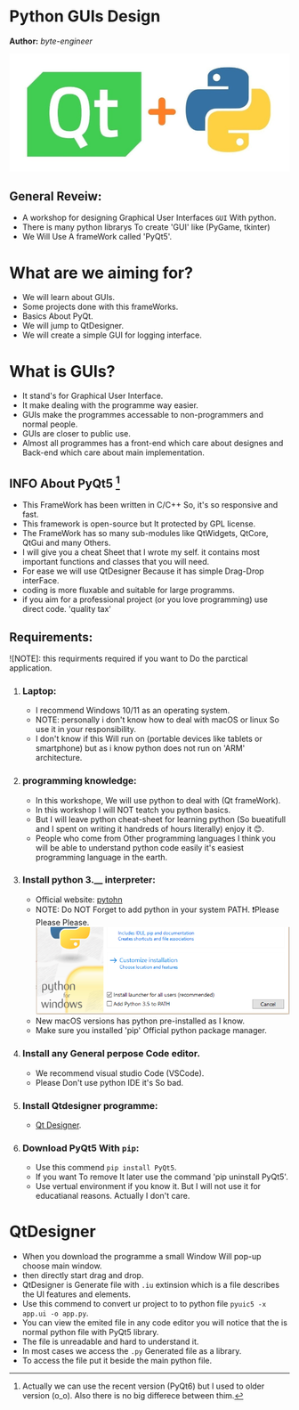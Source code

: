 <!-- README.md -->
<!-- Creator: byte-engineer -->
<!-- Date: 1 / 11 / 2024  -->
<!-- This WorkShop For IEEE Team. -->

<!-- I will upload this project to my github page. -->
<!-- https://github.com/byte-engineer/GUIsDesignWS -->

Python GUIs Design
==================
**Author:** *byte-engineer*

![python](Images/PyQt.jpg)

## General Reveiw:
   * A workshop for designing Graphical User Interfaces `GUI` With python.
   * There is many python librarys To create 'GUI' like (PyGame, tkinter)
   * We Will Use A frameWork called 'PyQt5'.



# What are we aiming for?
   * We will learn about GUIs.
   * Some projects done with this frameWorks. 
   * Basics About PyQt.
   * We will jump to QtDesigner.
   * We will create a simple GUI for logging interface.


# What is GUIs?
   * It stand's for Graphical User Interface.
   * It make dealing with the programme way easier.
   * GUIs make the programmes accessable to non-programmers and normal people.
   * GUIs are closer to public use.
   * Almost all programmes has a front-end which care about designes and Back-end which care about main implementation.


## INFO About PyQt5 [^1]
   * This FrameWork has been written in C/C++ So, it's so responsive and fast.
   * This framework is open-source but It protected by GPL license.
   * The FrameWork has so many sub-modules like QtWidgets, QtCore, QtGui and many Others.
   * I will give you a cheat Sheet that I wrote my self. it contains most important functions and classes that you will need.
   * For ease we will use QtDesigner Because it has simple Drag-Drop interFace.
   * coding is more fluxable and suitable for large programms.
   * if you aim for a professional project (or you love programming) use direct code. 'quality tax'

[^1]: Actually we can use the recent version (PyQt6) but I used to older version (o_o). Also there is no big differece between thim.


## Requirements:

![NOTE]: this requirments required if you want to Do the parctical application.

1. ### Laptop:
   * I recommend Windows 10/11 as an operating system.
   * NOTE: personally i don't know how to deal with macOS or linux So use it in your responsibility.
   * I don't know if this Will run on (portable devices like tablets or smartphone) but as i know python does not run on 'ARM' architecture. 
2. ### programming knowledge:
   * In this workshope, We will use python to deal with (Qt frameWork).
   * In this workshop I will NOT teatch you python basics.
   * But I will leave python cheat-sheet for learning python (So bueatifull and I spent on writing it handreds of hours literally) enjoy it 😊.
   * People who come from Other programming languages I think you will be able to understand python code easily it's easiest programming language in the earth. 
3. ### Install python 3.__ interpreter:
   * Official website: [pytohn](https://www.python.org/downloads/)
   * NOTE: Do NOT Forget to add python in your system PATH. ❗Please Please Please.
   ![pythonPath](Images/pythonPath.PNG)
   * New macOS versions has python pre-installed as I know.
   * Make sure you installed 'pip' Official python package manager.
4. ### Install any General perpose Code editor.
   * We recommend visual studio Code (VSCode).
   * Please Don't use python IDE it's So bad.
5. ### Install Qtdesigner programme:
   * [Qt Designer](https://build-system.fman.io/qt-designer-download).
6. ### Download PyQt5 With `pip`:
   * Use this commend `pip install PyQt5`.
   * If you want To remove It later use the command 'pip uninstall PyQt5'.
   * Use vertual environment if you know it. But I will not use it for educatianal reasons.  Actually I don't care.
   <!-- * TODO: Does PyQt-tools Downloaded with the library?? -->


# QtDesigner
   * When you download the programme a small Window Will pop-up choose main window.
   * then directly start drag and drop.
   * QtDesigner is Generate file with `.iu` extinsion which is a file describes the UI features and elements.
   * Use this commend to convert ur project to to python file `pyuic5 -x app.ui -o app.py`.
   * You can view the emited file in any code editor you will notice that the is normal python file with PyQt5 library.
   * The file is unreadable and hard to understand it.
   * In most cases we access the `.py` Generated file as a library.
   * To access the file put it beside the main python file.

